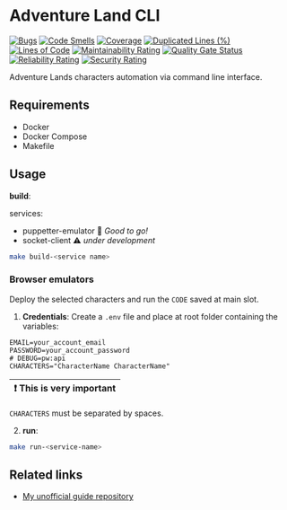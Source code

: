 # Adventure Land CLI

[![Bugs](https://sonarcloud.io/api/project_badges/measure?project=dmenezesgabriel_adventure-land-cli-js&metric=bugs)](https://sonarcloud.io/dashboard?id=dmenezesgabriel_adventure-land-cli-js)
[![Code Smells](https://sonarcloud.io/api/project_badges/measure?project=dmenezesgabriel_adventure-land-cli-js&metric=code_smells)](https://sonarcloud.io/dashboard?id=dmenezesgabriel_adventure-land-cli-js)
[![Coverage](https://sonarcloud.io/api/project_badges/measure?project=dmenezesgabriel_adventure-land-cli-js&metric=coverage)](https://sonarcloud.io/dashboard?id=dmenezesgabriel_adventure-land-cli-js)
[![Duplicated Lines (%)](https://sonarcloud.io/api/project_badges/measure?project=dmenezesgabriel_adventure-land-cli-js&metric=duplicated_lines_density)](https://sonarcloud.io/dashboard?id=dmenezesgabriel_adventure-land-cli-js)
[![Lines of Code](https://sonarcloud.io/api/project_badges/measure?project=dmenezesgabriel_adventure-land-cli-js&metric=ncloc)](https://sonarcloud.io/dashboard?id=dmenezesgabriel_adventure-land-cli-js)
[![Maintainability Rating](https://sonarcloud.io/api/project_badges/measure?project=dmenezesgabriel_adventure-land-cli-js&metric=sqale_rating)](https://sonarcloud.io/dashboard?id=dmenezesgabriel_adventure-land-cli-js)
[![Quality Gate Status](https://sonarcloud.io/api/project_badges/measure?project=dmenezesgabriel_adventure-land-cli-js&metric=alert_status)](https://sonarcloud.io/dashboard?id=dmenezesgabriel_adventure-land-cli-js)
[![Reliability Rating](https://sonarcloud.io/api/project_badges/measure?project=dmenezesgabriel_adventure-land-cli-js&metric=reliability_rating)](https://sonarcloud.io/dashboard?id=dmenezesgabriel_adventure-land-cli-js)
[![Security Rating](https://sonarcloud.io/api/project_badges/measure?project=dmenezesgabriel_adventure-land-cli-js&metric=security_rating)](https://sonarcloud.io/dashboard?id=dmenezesgabriel_adventure-land-cli-js)

Adventure Lands characters automation via command line interface.

## Requirements

- Docker
- Docker Compose
- Makefile

## Usage

**build**:

services:

- puppetter-emulator :rocket: _Good to go!_
- socket-client :warning: _under development_

```sh
make build-<service name>
```

### Browser emulators

Deploy the selected characters and run the `CODE` saved at main slot.

1. **Credentials**: Create a `.env` file and place at root folder containing the variables:

```env
EMAIL=your_account_email
PASSWORD=your_account_password
# DEBUG=pw:api
CHARACTERS="CharacterName CharacterName"
```

| :exclamation: This is very important |
| ------------------------------------ |

`CHARACTERS` must be separated by spaces.

2. **run**:

```sh
make run-<service-name>
```

## Related links

- [My unofficial guide repository](https://github.com/dmenezesgabriel/adventure-land-journey)
